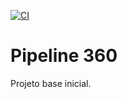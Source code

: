﻿[![CI](https://github.com/xoxpto/pipeline-360/actions/workflows/ci.yml/badge.svg)](https://github.com/xoxpto/pipeline-360/actions/workflows/ci.yml)

# Pipeline 360

Projeto base inicial.

